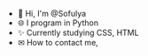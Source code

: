 - 👋 Hi, I'm @Sofulya
- 🌐 I program in Python
- ✨ Currently studying CSS, HTML
- ✉ How to contact me,

